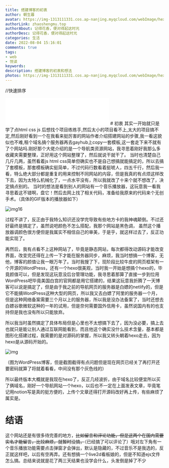```yaml
---
title: 搭建博客的初衷
author: 朝生暮
avatar: https://img-1313111331.cos.ap-nanjing.myqcloud.com/webImage/hexoWeb202208061248833.png
authorLink: zhaoshengmu.top
authorAbout: 记得花香，便对得起这时光
authorDesc: 记得花香，便对得起这时光
categories: 生活
date: 2022-08-04 15:16:01
comments: true
tags:
- web
- 悦读
keywords:
description: 搭建博客的初衷和想法
photos: https://img-1313111331.cos.ap-nanjing.myqcloud.com/webImage/hexoWeb/202208061255253.jpg
---
```

//快速排序
<iframe frameborder="no" border="0" marginwidth="0" marginheight="0" width=330 height=86 src="//music.163.com/outchain/player?type=2&id=1883750028&auto=0&height=66"></iframe>
# 初衷
​	其实一开始就只是学了点html css js 后想找个项目练练手,然后太小的项目看不上,太大的项目搞不定,然后刚好看到一个在我看来挺厉害的网站作者介绍搭建网站的步骤,我一看这貌似也不难,租个域名搞个服务器再去gayhub上copy一套模板,这一套走下来不就有了个网站吗.刚好那个大佬介绍的是一个导航类资源网站，我寻思着刚好我那么多收藏夹需要整理，正好用这个网站整理了，然后就说干就干了。
​	当时也清楚自己几斤几两，虽然看着js html css简单但确实也不是自己想搞就能搞定的，所以去搞了套模板，那套模板确实挺简单，不过代码行数看着挺唬人，四五千行，然后我一看，特么绝大部分都是重复的用来控制不同网站的内容，但是我真的有点烦这样改下去，因为太特么机械化了，一点水平没有，所以我就改了十来个就不想改了，决定搞点别的。
​	当时的想法是看到别人的网站有一个音乐播放器，这玩意我一看我寻思着这不错啊，盘它！然后去网上找了相关代码，准备给我原来的代码来个无创手术。（具体的GIF版本的播放器如下）

![img16](https://cdn.jsdelivr.net/gh/Chenm4/typoraImg@main/202208052044041.gif)

​	过程不讲了，反正由于我特么知识还没学完导致有些地方卡的我神魂颠倒。不过还好最终是搞定了，虽然说吧颜色不怎么搭配，我那个网站是黑色调， 虽然这个播放器调颜色很方便但是我属实不相信自己的审美，于是乎，就这样过去了，反正功能实现了。

​	再然后，我有点看不上这种网站了，毕竟是静态网站，每次都得改动源码才能改变界面，改变完还得在上传一下才能在服务器同步，麻烦，我当时想搞一个博客，无他，博客的颜值让我一眼万年了。当时我搜了下，现阶段比较牛皮的网页框架有一个开源的WordPress，还有一个hexo很美观，当时我一开始是想搞个hexo的，毕竟颜值可以，但是发现这玩意没后台管理功能，我寻思着那算了直接一步到位用WordPress吧毕竟美国白宫的官网都是用它搭建的，结果这玩意我折腾了一天博客可以说是搞定了，但是由于我之前的导航网页的服务器是白嫖的netlify的，但是它不能搞WordPress这种大型的网页，所以我又去白嫖了阿里的服务器一个月，但是这种网络备案需要三个月以上的服务器，所以我是没办法备案了，当时还想去白嫖谷歌微软这种的一年的试用，但是奈何需要国外信用卡，虽然说国内有的也支持但是我也没有所以只能放弃。

​	所以我当时虽然搞定了具体布局但是心里也不太想搞下去了，因为没必要，搞上去也就只是能让别人通过互联网能看到，而且他这个确实没什么技术含量，基本都是图形化搭建过程，我需要的是对源码的掌握，所以我又转头朝着hexo走去，因为hexo是从源码开始的。

![img](https://cdn.jsdelivr.net/gh/Chenm4/typoraImg@main/202208052155843.jpg)

（图为WordPress博客，但是截图截得有点问题但是现在网页已经关了再打开还要密码就算了将就着看看，中间没有那个灰色线的）

​	所以最终版本大概就是我现在hexo了，反正几经波折，由于域名比较便宜所以买了俩域名，刚好一个导航网站一个hexo，以后也不一定在上面发表文章，毕竟笔记用notion写是真的挺方便的，上传个文章还得打开源码改好再上传，有些麻烦了属实是。
# 结语
  这个网站还是有很多待完善的地方，~~比如留言和评论功能，但是这两个在国内需要实名才能留言，比较麻烦，就暂时没搞，~~（已经搞了可以评论了）哦对左下角有一个音乐播放功能需要点击弹窗才会弹出，默认是隐藏的，不过音乐不是我选的，反正就这样吧，以后有空再弄。还有想搞一个live2d看板娘的，但是不知道ejs文件怎么搞。总结来说就是花了两三天结果也没学会什么，头发倒是掉了不少